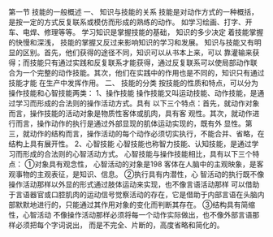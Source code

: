 第一节 技能的一般概述
一、 知识与技能的关系
技能是对动作方式的一种概括，是按一定的方式反复联系或模仿而形成的熟练的动作。
如学习绘画、打字、开车、电焊、修理等等。 学习知识是掌握技能的基础， 知识的多少决定
着技能掌握的快慢和深浅， 技能的掌握又反过来影响知识的学习和发展。
知识与技能又有明显的区别。首先，他们获得的途径不同，知识可以从书本上来，可以
靠灌输来获得；而技能只有通过实践和反复联系才能获得，通过反复联系可以使局部动作联
合为一个完整的动作技能。其次，他们在实践中的作用也是不同的，知识只有通过技能才能
在生产中发挥作用。
二、 技能的分类
按技能的性质和特点，可以分为操作技能和心智技能两类：
1、操作技能
操作技能又叫运动技能、动作技能，是通过学习而形成的合法则的操作活动方式。具有
以下三个特点：首先，就动作对象而言，操作技能的活动对象是物质性客体或肌肉，具有客
观性。其次，就动作进行而言，操作动作的执行是通过外部显现的肌体运动实现的，既有外
显性。第三，就动作的结构而言，操作活动的每个动作必须切实执行，不能合并、省略，在
结构上具有展开性。
2、心智技能
心智技能也称智力技能、认知技能，是通过学习而形成的合法则的心智活动方式。
心智技能与操作技能相比，具有以下三个特点： ①对象具有观念性， 心智活动的对象是198
客体在人脑中的主观映象，是客观事物的主观表征，是知识、信息。 ②执行具有内潜性，心
智活动的执行既不像操作活动那样以外显的形式通过肢体运动来实现，也不像言语活动那样
可以借助于言语器官或口腔肌肉的运动信号觉察活动的存在，它是借助于内部言语在头脑内
部默默地进行的，只能通过其作用对象的变化而判断其存在。 ③结构具有简缩性，心智活动
不像操作活动那样必须将每一个动作实际做出，也不像外部言语那样必须把每个字词说出，
而是不完全、片断的，高度省略和简化的。